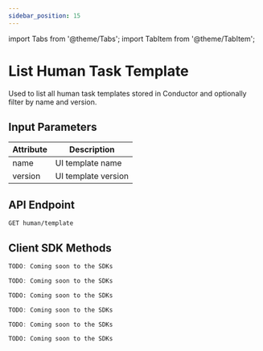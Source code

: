 ```yaml
---
sidebar_position: 15
---
```


import Tabs from '@theme/Tabs';
import TabItem from '@theme/TabItem';

# List Human Task Template

Used to list all human task templates stored in Conductor and optionally filter by name and version.

## Input Parameters

| Attribute | Description         |
|-----------|---------------------| 
| name      | UI template name    | 
| version   | UI template version | 

## API Endpoint 

```
GET human/template
```

## Client SDK Methods

<Tabs>
<TabItem value="Java" label="Java">

```java
TODO: Coming soon to the SDKs
```

</TabItem>
<TabItem value="Golang" label="Golang">

```go
TODO: Coming soon to the SDKs
```

</TabItem>
<TabItem value="Python" label="Python">

```python
TODO: Coming soon to the SDKs
```

</TabItem>
<TabItem value="CSharp" label="CSharp">

```csharp
TODO: Coming soon to the SDKs
```

</TabItem>
<TabItem value="Javascript" label="Javascript">

```javascript
TODO: Coming soon to the SDKs
```

</TabItem>
<TabItem value="Clojure" label="Clojure">

```clojure
TODO: Coming soon to the SDKs
```

</TabItem>
</Tabs>
